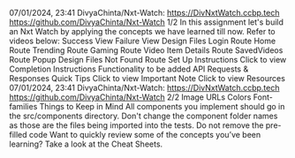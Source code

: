 07/01/2024, 23:41 DivyaChinta/Nxt-Watch: https://DivNxtWatch.ccbp.tech
https://github.com/DivyaChinta/Nxt-Watch 1/2
In this assignment let's build an Nxt Watch by applying the concepts we have learned till now.
Refer to videos below:
Success View
Failure View
Design Files
Login Route
Home Route
Trending Route
Gaming Route
Video Item Details Route
SavedVideos Route
Popup Design Files
Not Found Route
Set Up Instructions
Click to view
Completion Instructions
Functionality to be added
API Requests & Responses
Quick Tips
Click to view
Important Note
Click to view
Resources
07/01/2024, 23:41 DivyaChinta/Nxt-Watch: https://DivNxtWatch.ccbp.tech
https://github.com/DivyaChinta/Nxt-Watch 2/2
Image URLs
Colors
Font-families
Things to Keep in Mind
All components you implement should go in the src/components directory.
Don't change the component folder names as those are the files being imported into the
tests.
Do not remove the pre-filled code
Want to quickly review some of the concepts you’ve been learning? Take a look at the Cheat
Sheets.
